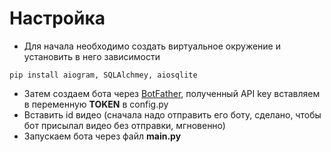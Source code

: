 # Настройка
- Для начала необходимо создать виртуальное окружение и установить в него зависимости

`pip install aiogram, SQLAlchmey, aiosqlite`

- Затем создаем бота через [BotFather](https://t.me/botfather), полученный API key вставляем в переменную **TOKEN** в config.py
- Вставить id видео (сначала надо отправить его боту, сделано, чтобы бот присылал видео без отправки, мгновенно)
- Запускаем бота через файл **main.py**
